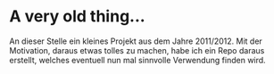 # A very old thing...
An dieser Stelle ein kleines Projekt aus dem Jahre 2011/2012.
Mit der Motivation, daraus etwas tolles zu machen, habe ich ein Repo daraus erstellt, welches eventuell nun mal sinnvolle Verwendung finden wird.